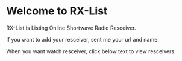 # Welcome to RX-List
RX-List is Listing Online Shortwave Radio Resceiver.

If you want to add your resceiver, sent me your url and name.

When you want watch resceiver, click below text to view resceivers.
